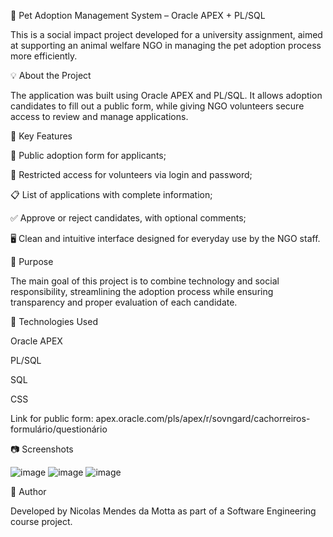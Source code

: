 🐾 Pet Adoption Management System – Oracle APEX + PL/SQL

This is a social impact project developed for a university assignment, aimed at supporting an animal welfare NGO in managing the pet adoption process more efficiently.

💡 About the Project

The application was built using Oracle APEX and PL/SQL. It allows adoption candidates to fill out a public form, while giving NGO volunteers secure access to review and manage applications.

🔐 Key Features

📄 Public adoption form for applicants;

🔑 Restricted access for volunteers via login and password;

📋 List of applications with complete information;

✅ Approve or reject candidates, with optional comments;

🖥️ Clean and intuitive interface designed for everyday use by the NGO staff.

🎯 Purpose

The main goal of this project is to combine technology and social responsibility, streamlining the adoption process while ensuring transparency and proper evaluation of each candidate.

🚀 Technologies Used

Oracle APEX

PL/SQL

SQL

CSS

Link for public form:
apex.oracle.com/pls/apex/r/sovngard/cachorreiros-formulário/questionário

📷 Screenshots

![image](https://github.com/user-attachments/assets/935720bb-9fee-4bdc-9950-e3d1ab0ed188)
![image](https://github.com/user-attachments/assets/779761bc-fe79-40c5-9d31-876634db2959)
![image](https://github.com/user-attachments/assets/a6092b94-6ecd-4fc3-83a3-339a7fb7c7cc)


👤 Author

Developed by Nicolas Mendes da Motta as part of a Software Engineering course project.
